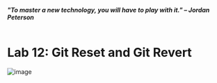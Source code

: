***"To master a new technology, you will have to play with it." – Jordan Peterson***
<br><br>

# Lab 12: Git Reset and Git Revert
![image](https://github.com/user-attachments/assets/50af2764-d831-4198-ab23-2b646ccb7118) 
